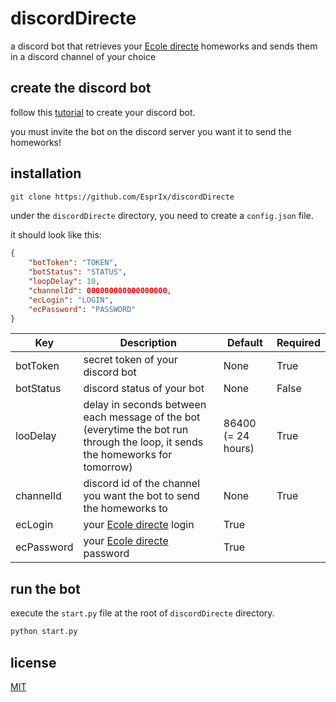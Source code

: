 # discordDirecte
a discord bot that retrieves your [Ecole directe](https://ecoledirecte.com) homeworks and sends them in a discord channel of your choice

## create the discord bot
follow this [tutorial](https://discordpy.readthedocs.io/en/stable/discord.html) to create your discord bot.

you must invite the bot on the discord server you want it to send the homeworks!

## installation
```bash
git clone https://github.com/EsprIx/discordDirecte
```
under the ```discordDirecte``` directory, you need to create a ```config.json``` file.

it should look like this:
```json
{
    "botToken": "TOKEN",
    "botStatus": "STATUS",
    "loopDelay": 10,
    "channelId": 000000000000000000,
    "ecLogin": "LOGIN",
    "ecPassword": "PASSWORD"
}
```
| Key | Description | Default | Required |
|---|---|---|---|
| botToken | secret token of your discord bot | None | True |
| botStatus | discord status of your bot | None | False |
| looDelay | delay in seconds between each message of the bot (everytime the bot run through the loop, it sends the homeworks for tomorrow) | 86400 (= 24 hours) | True |
| channelId | discord id of the channel you want the bot to send the homeworks to | None | True |
| ecLogin | your [Ecole directe](https://ecoledirecte.com) login | True |
| ecPassword | your [Ecole directe](https://ecoledirecte.com) password | True |

## run the bot
execute the ```start.py``` file at the root of ```discordDirecte``` directory.
```bash
python start.py
```

## license
[MIT](https://choosealicense.com/licenses/mit/)
